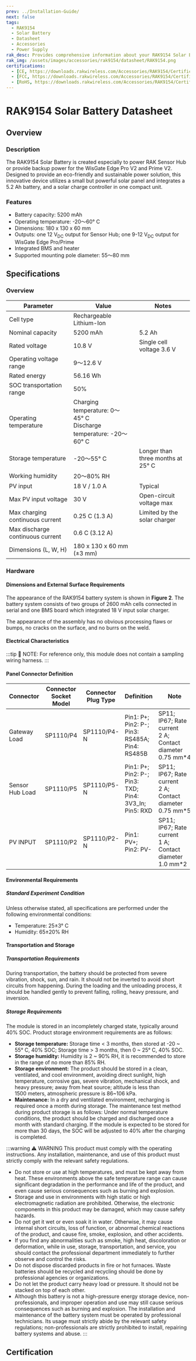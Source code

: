 ```yaml
---
prev: ../Installation-Guide/
next: false
tags:
  - RAK9154
  - Solar Battery
  - Datasheet
  - Accessories
  - Power Supply
rak_desc: Provides comprehensive information about your RAK9154 Solar Battery to help you in using it. This information includes technical specifications, characteristics, and requirements.
rak_img: /assets/images/accessories/rak9154/datasheet/RAK9154.png
certifications:
  - [CE, https://downloads.rakwireless.com/Accessories/RAK9154/Certification/RAK9154_CE_Certification.pdf]
  - [FCC, https://downloads.rakwireless.com/Accessories/RAK9154/Certification/RAK9154_FCC_Certification.pdf]
  - [RoHS, https://downloads.rakwireless.com/Accessories/RAK9154/Certification/RAK9154_RoHS_Report.pdf]
---
```


# RAK9154 Solar Battery Datasheet

## Overview

### Description

The RAK9154 Solar Battery is created especially to power RAK Sensor Hub or provide backup power for the WisGate Edge Pro V2 and Prime V2. Designed to provide an eco-friendly and sustainable power solution, this innovative device utilizes a small but powerful solar panel and integrates a 5.2&nbsp;Ah battery, and a solar charge controller in one compact unit.

### Features

- Battery capacity: 5200&nbsp;mAh
- Operating temperature: -20～60°&nbsp;C
- Dimensions: 180 x 130 x 60&nbsp;mm
- Outputs: one 12&nbsp;V<sub>DC</sub> output for Sensor Hub; one 9-12&nbsp;V<sub>DC</sub> output for WisGate Edge Pro/Prime
- Integrated BMS and heater
- Supported mounting pole diameter: 55～80&nbsp;mm

## Specifications

### Overview

<rk-img
    src="/assets/images/accessories/rak9154/datasheet/RAK9154.png"
    width="45%"
    caption="RAK9154 Solar Battery Overview"
/>

| Parameter                        | Value                                                                         | Notes                                  |
| -------------------------------- | ----------------------------------------------------------------------------- | -------------------------------------- |
| Cell type                        | Rechargeable Lithium-Ion                                                      |                                        |
| Nominal capacity                 | 5200&nbsp;mAh                                                                 | 5.2&nbsp;Ah                            |
| Rated voltage                    | 10.8&nbsp;V                                                                   | Single cell voltage 3.6&nbsp;V         |
| Operating voltage range          | 9～12.6&nbsp;V                                                                |                                        |
| Rated energy                     | 56.16&nbsp;Wh                                                                 |                                        |
| SOC transportation range         | 50%                                                                           |                                        |
| Operating temperature            | Charging temperature: 0～45°&nbsp;C<br>Discharge temperature: -20～60°&nbsp;C |                                        |
| Storage temperature              | -20～55°&nbsp;C                                                               | Longer than three months at 25°&nbsp;C |
| Working humidity                 | 20～80%&nbsp;RH                                                               |                                        |
| PV input                         | 18&nbsp;V / 1.0&nbsp;A                                                        | Typical                                |
| Max PV input voltage             | 30&nbsp;V                                                                     | Open-circuit voltage max               |
| Max charging  continuous current | 0.25&nbsp;C (1.3&nbsp;A)                                                      | Limited by the solar charger           |
| Max discharge continuous current | 0.6&nbsp;C (3.12&nbsp;A)                                                      |                                        |
| Dimensions (L, W, H)             | 180 x 130 x 60&nbsp;mm (±3&nbsp;mm)                                           |                                        |

### Hardware

#### Dimensions and External Surface Requirements

The appearance of the RAK9154 battery system is shown in **Figure 2**. The battery system consists of two groups of 2600&nbsp;mAh cells connected in serial and one BMS board which integrated 18&nbsp;V input solar charger.

The appearance of the assembly has no obvious processing flaws or bumps, no cracks on the surface, and no burrs on the weld.

<rk-img
src="/assets/images/accessories/rak9154/datasheet/2.dimensions-and-interfaces.png"
  width="60%"
  caption="RAK9154 Dimensions and interfaces"
/>

#### Electrical Characteristics

<rk-img
src="/assets/images/accessories/rak9154/datasheet/3.electrical-diagram.png"
  width="65%"
  caption="RAK9154 Electrical diagram"
/>

:::tip 📝 NOTE:
For reference only, this module does not contain a sampling wiring harness.
:::

<rk-img
src="/assets/images/accessories/rak9154/datasheet/4.wiring-diagram.png"
  width="50%"
  caption="RAK9154 Wiring diagram"
/>

#### Panel Connector Definition

| Connector       | Connector Socket Model | Connector Plug Type | Definition                                             | Note                                                                |
| --------------- | ---------------------- | ------------------- | ------------------------------------------------------ | ------------------------------------------------------------------- |
| Gateway Load    | SP1110/P4              | SP1110/P4-N         | Pin1: P+; Pin2: P-; Pin3: RS485A; Pin4: RS485B         | SP11; IP67; Rate current 2&nbsp;A; Contact diameter 0.75&nbsp;mm*4  |
| Sensor Hub Load | SP1110/P5              | SP1110/P5-N         | Pin1: P+; Pin2: P-; Pin3: TXD; Pin4: 3V3_In; Pin5: RXD | SP11;  IP67; Rate current 2&nbsp;A; Contact diameter 0.75&nbsp;mm*5 |
| PV INPUT        | SP1110/P2              | SP1110/P2-N         | Pin1: PV+; Pin2: PV-                                   | SP11; IP67; Rate current 1&nbsp;A; Contact diameter 1.0&nbsp;mm*2   |

#### Environmental Requirements

##### Standard Experiment Condition

Unless otherwise stated, all specifications are performed under the following environmental conditions:

- Temperature: 25±3°&nbsp;C
- Humidity: 65±20%&nbsp;RH

#### Transportation and Storage

##### Transportation Requirements

During transportation, the battery should be protected from severe vibration, shock, sun, and rain. It should not be inverted to avoid short circuits from happening. During the loading and the unloading process, it should be handled gently to prevent falling, rolling, heavy pressure, and inversion.

##### Storage Requirements

The module is stored in an incompletely charged state, typically around 40%&nbsp;SOC. Product storage environment requirements are as follows:

- **Storage temperature:** Storage time < 3 months, then stored at -20 ~ 55°&nbsp;C, 40%&nbsp;SOC; Storage time > 3 months, then 0 ~ 25°&nbsp;C, 40%&nbsp;SOC.
- **Storage humidity:** Humidity is 2 ~ 90%&nbsp;RH, it is recommended to store in the range of no more than 85%&nbsp;RH.
- **Storage environment:** The product should be stored in a clean, ventilated, and cool environment, avoiding direct sunlight, high temperature, corrosive gas, severe vibration, mechanical shock, and heavy pressure; away from heat source; altitude is less than 1500&nbsp;meters, atmospheric pressure is 86~106&nbsp;kPa.
- **Maintenance:** In a dry and ventilated environment, recharging is required once a month during storage. The maintenance test method during product storage is as follows: Under normal temperature conditions, the product should be charged and discharged once a month with standard charging. If the module is expected to be stored for more than 30 days, the SOC will be adjusted to 40% after the charging is completed.

:::warning ⚠️ WARNING
This product must comply with the operating instructions. Any installation, maintenance, and use of this product must strictly comply with the relevant safety regulations.

- Do not store or use at high temperatures, and must be kept away from heat. These environments above the safe temperature range can cause significant degradation in the performance and life of the product, and even cause serious consequences such as burning and explosion.
- Storage and use in environments with high static or high electromagnetic radiation are prohibited. Otherwise, the electronic components in this product may be damaged, which may cause safety hazards.
- Do not get it wet or even soak it in water. Otherwise, it may cause internal short circuits, loss of function, or abnormal chemical reactions of the product, and cause fire, smoke, explosion, and other accidents.
- If you find any abnormalities such as smoke, high heat, discoloration or deformation, while in use, storage, transportation, and service, you should contact the professional department immediately to further observe and control the risks.
- Do not dispose discarded products in fire or hot furnaces. Waste batteries should be recycled and recycling should be done by professional agencies or organizations.
- Do not let the product carry heavy load or pressure. It should not be stacked on top of each other.
- Although this battery is not a high-pressure energy storage device, non-professionals, and improper operation and use may still cause serious consequences such as burning and explosion. The installation and maintenance of the battery system must be operated by professional technicians. Its usage must strictly abide by the relevant safety regulations; non-professionals are strictly prohibited to install, repairing battery systems and abuse.
:::

## Certification

<rk-certifications :params="$page.frontmatter.certifications" />
